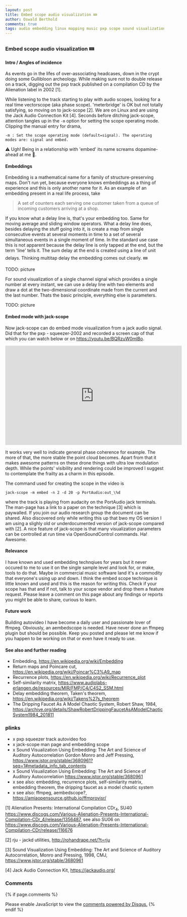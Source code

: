```yaml
---
layout: post
title: Embed scope audio visualization 🝚
author: Oswald Berthold
comments: true
tags: audio embedding linux mapping music pxp scope sound visualization
---
```


### Embed scope audio visualization 🝚

#### Intro / Angles of incidence

As events go in the lifes of over-associating headcases, down in the
crypt doing some Gullibloon archeology. While making sure not to
double release on a track, digging out the pxp track published on a
compilation CD by the Alienation label in 2002 [1].

While listening to the track starting to play with audio scopes,
looking for a real time vectorscope (aka phase scope). 'meterbridge'
is OK but not totally satisfying, so moving on to jack-scope [2]. We
are on Linux and are using the Jack Audio Connection Kit [4]. Seconds
before ditching jack-scope, attention tangles up in the `-m` option
for setting the scope operating mode. Clipping the manual entry for
drama,

```
-m : Set the scope operating mode (default=signal). The operating
modes are: signal and embed.
```

⚠ Ugh! Being in a relationship with 'embed' its name screams dopamine-ahead at me 🚨.

#### Embeddings

Embedding is a mathematical name for a family of structure-preserving
maps. Don't run yet, because everyone knows embeddings as a thing of
experience and this is only another name for it. As an example of an
embedding present in a real life process, take

> A set of counters each serving one customer taken from a queue of
> incoming customers arriving at a shop.

If you know what a delay line is, that's your embedding too. Same for
moving average and sliding window operators. What a delay line does,
besides delaying the stuff going into it, is create a map from single
consecutive events at several moments in time to a set of several
simultaneous events in a single moment of time. In the standard use
case this is not apparent because the delay line is only tapped at the
end, but the term 'line' tells it. The sum delay at the end is created
using a line of unit delays. Thinking multitap delay the embedding
comes out clearly. 🝚

TODO: picture

For sound visualization of a single channel signal which provides a
single number at every instant, we can use a delay line with two
elements and draw a dot at the two-dimensional coordinate made from
the current and the last number. Thats the basic principle, everything
else is parameters.

TODO: picture

#### Embed mode with jack-scope

Now jack-scope can do embed mode visualization from a jack audio
signal. Did that for the pxp - squeezer-2002 and recorded a screen cap
of that which you can watch below or on
<https://youtu.be/BQRzuW0mlBo>.

<iframe width="560" height="315" src="https://www.youtube.com/embed/BQRzuW0mlBo" frameborder="0" allow="accelerometer; autoplay; clipboard-write; encrypted-media; gyroscope; picture-in-picture" allowfullscreen></iframe>

It works very well to indicate general phase coherence for
example. The more of that, the more stable the point cloud
becomes. Apart from that it makes awesome patterns on these drone
things with ultra low modulation depth. While the points' visibility
and rendering could be improved I suggest to contemplate the frailty
as a charm in this episode.

The command used for creating the scope in the video is

`jack-scope -m embed -n 2 -d 20 -p PortAudio:out_\%d`

where the track is playing from audacity on the PortAudio jack
terminals. The man-page has a link to a paper on the technique [3]
which is paywalled. If you join our audio research group the document
can be shared. Also discovered only while writing this up that bwo my
OS version I am using a slighly old or underdocumented version of
jack-scope compared with [2]. A nice feature of jack-scope is that
many visualization parameters can be controlled at run time via
OpenSoundControl commands. Ha! Awesome.

#### Relevance

I have known and used embedding technqiues for years but it never
occured to me to use it on the single sample level and look for, or
make, tools to do that. Maybe in commercial music software land it's a
commodity that everyone's using up and down. I think the embed scope
technique is little known and used and this is the reason for writing
this. Check if your scope has that and if not, talk to your scope
vendor and drop them a feature request. Please leave a comment on this
page about any findings or reports you might be able to share, curious
to learn.

#### Future work

Building autovideo I have become a daily user and passionate lover of
ffmpeg. Obviously, an aembedscope is needed. Have never done an ffmpeg
plugin but should be possible. Keep you posted and please let me know
if you happen to be working on that or even have it ready to use.

#### See also and further reading

-   Embedding, <https://en.wikipedia.org/wiki/Embedding>
-   Return maps and Poincare cut, <https://en.wikipedia.org/wiki/Poincar%C3%A9_map>
-   Recurrence plots, <https://en.wikipedia.org/wiki/Recurrence_plot>
-   Self-similarity matrix, <https://www.audiolabs-erlangen.de/resources/MIR/FMP/C4/C4S2_SSM.html>
-   Delay embedding theorem, Taken's theorem, <https://en.wikipedia.org/wiki/Takens%27s_theorem>
-   The Dripping Faucet As A Model Chaotic System, Robert Shaw, 1984, <https://archive.org/details/ShawRobertDrippingFaucetAsAModelChaoticSystem1984_201811>

### plinks

-   x pxp squeezer track autovideo foo
-   x jack-scope man page and embedding scope
-   x Sound Visualization Using Embedding: The Art and Science of Auditory Autocorrelation Gordon Monro and Jeff Pressing, <https://www.jstor.org/stable/3680961?seq=1#metadata_info_tab_contents>
-   x Sound Visualization Using Embedding: The Art and Science of Auditory Autocorrelation <https://www.jstor.org/stable/3680961>
-   x see also: embedding, recurrence plots, self-similarity matrix, embedding theorem, the dripping faucet as a model chaotic system
-   x see also: ffmpeg, aembedscope?, <https://amiaopensource.github.io/ffmprovisr/>

[1] Alienation Presents: International Compilation CDr<sub>4</sub>, SU40 <https://www.discogs.com/Various-Alienation-Presents-International-Compilation-CDr_4/release/1356487>, see also SU06 on <https://www.discogs.com/Various-Alienation-Presents-International-Compilation-CDr/release/116676>

[2] rju - jackd utilities, <http://rohandrape.net/?t=rju>

[3] Sound Visualization Using Embedding: The Art and Science of Auditory Autocorrelation, Monro and Pressing, 1998, CMJ, <https://www.jstor.org/stable/3680961>

[4] Jack Audio Connection Kit, <https://jackaudio.org/>

### Comments

{% if page.comments %}
<div id="disqus_thread"></div>
<script>

/**
*  RECOMMENDED CONFIGURATION VARIABLES: EDIT AND UNCOMMENT THE SECTION BELOW TO INSERT DYNAMIC VALUES FROM YOUR PLATFORM OR CMS.
*  LEARN WHY DEFINING THESE VARIABLES IS IMPORTANT: https://disqus.com/admin/universalcode/#configuration-variables*/
/*
var disqus_config = function () {
this.page.url = PAGE_URL;  // Replace PAGE_URL with your page's canonical URL variable
this.page.identifier = PAGE_IDENTIFIER; // Replace PAGE_IDENTIFIER with your page's unique identifier variable
};
*/
(function() { // DON'T EDIT BELOW THIS LINE
var d = document, s = d.createElement('script');
s.src = '//x75.disqus.com/embed.js';
s.setAttribute('data-timestamp', +new Date());
(d.head || d.body).appendChild(s);
})();
</script>
<noscript>Please enable JavaScript to view the <a href="https://disqus.com/?ref_noscript">comments powered by Disqus.</a></noscript>
{% endif %}
